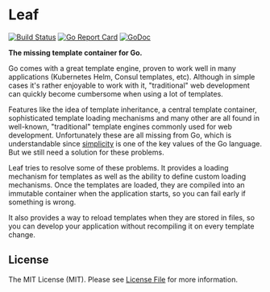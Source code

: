 # Leaf

[![Build Status](https://img.shields.io/travis/goph/leaf.svg?style=flat-square)](https://travis-ci.org/goph/leaf)
[![Go Report Card](https://goreportcard.com/badge/github.com/goph/leaf?style=flat-square)](https://goreportcard.com/report/github.com/goph/leaf)
[![GoDoc](http://img.shields.io/badge/godoc-reference-5272B4.svg?style=flat-square)](https://godoc.org/github.com/goph/leaf)

**The missing template container for Go.**

Go comes with a great template engine, proven to work well in many applications
(Kubernetes Helm, Consul templates, etc). Although in simple cases it's rather enjoyable to work with it,
"traditional" web development can quickly become cumbersome when using a lot of templates.

Features like the idea of template inheritance, a central template container, sophisticated template loading
mechanisms and many other are all found in well-known, "traditional" template engines commonly used for web development.
Unfortunately these are all missing from Go, which is understandable since [simplicity](https://talks.golang.org/2015/simplicity-is-complicated.slide#4)
is one of the key values of the Go language. But we still need a solution for these problems.

Leaf tries to resolve some of these problems. It provides a loading mechanism for templates as well as the ability
to define custom loading mechanisms. Once the templates are loaded, they are compiled into an immutable container
when the application starts, so you can fail early if something is wrong.

It also provides a way to reload templates when they are stored in files, so you can develop your application without
recompiling it on every template change.


## License

The MIT License (MIT). Please see [License File](LICENSE) for more information.
